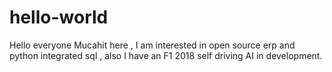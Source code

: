 # hello-world

Hello everyone
Mucahit here , I am interested in open source erp and python integrated sql , also I have an F1 2018 self driving AI in development.
